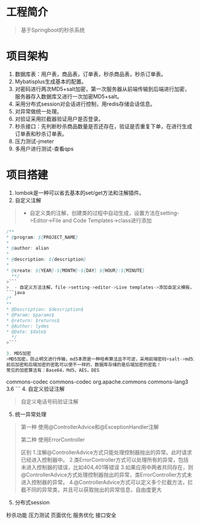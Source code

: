 # 工程简介
> 基于Springboot的秒杀系统
# 项目架构

1. 数据库表：用户表，商品表，订单表，秒杀商品表，秒杀订单表。
2. Mybatisplus生成基本的配置。
3. 对密码进行两次MD5+salt加密，第一次服务器从前端传输到后端进行加密，服务器存入数据库又进行一次加密MD5+salt。
4. 采用分布式session对会话进行控制，用redis存储会话信息。
5. 对异常做统一处理。
6. 对验证采用拦截器验证用户是否登录。
7. 秒杀接口：先判断秒杀商品数量是否还存在，验证是否重复下单，在进行生成订单表和秒杀订单表。
8. 压力测试-jmeter
9. 多用户进行测试-查看qps

# 项目搭建
1. lombok是一种可以省去基本的set/get方法和注解插件。
2. 自定义注解
>   - 自定义类的注解，创建类的过程中自动生成，设置方法在setting->Editor->File and  Code Templates->class进行添加
```java
/**
* @program: ${PROJECT_NAME}
*
* @author: alian
*
* @description: ${description}
*
* @create: ${YEAR}-${MONTH}-${DAY} ${HOUR}:${MINUTE}
  **/
>```
>  - 自定义方法注解，file->setting->editor->Live templates->添加自定义模板，并添加如下模板信息，触发方式：*+tab
```java
/*
**
* @Description: $description$
* @Param: $params$
* @return: $returns$
* @Author: lydms
* @Date: $date$
  */
>```

3. MD5加密
>MD5加密，防止明文进行传输，md5本质是一种哈希算法且不可逆，采用前端密码+salt->md5加密->传输->后端->+salt+md5加密->数据库存储
前后加密和后端加密的密匙可以使不一样的，数据库存储的是后端加密的密匙！  
常见的加密算法有：Base64，Md5，AES，DES
```
<!-- md5 依赖 -->
<dependency>
<groupId>commons-codec</groupId>
<artifactId>commons-codec</artifactId>
</dependency>
<dependency>
<groupId>org.apache.commons</groupId>
<artifactId>commons-lang3</artifactId>
<version>3.6</version>
</dependency>
```
4. 自定义验证注解
   
>自定义电话号码验证注解
5. 统一异常处理
>第一种 使用@ControllerAdvice和@ExceptionHandler注解
> 
> 第二种 使用ErrorController
> 
> 区别
1.注解@ControllerAdvice方式只能处理控制器抛出的异常。此时请求已经进入控制器中。
2.类ErrorController方式可以处理所有的异常，包括未进入控制器的错误，比如404,401等错误
3.如果应用中两者共同存在，则@ControllerAdvice方式处理控制器抛出的异常，类ErrorController方式未进入控制器的异常。
4.@ControllerAdvice方式可以定义多个拦截方法，拦截不同的异常类，并且可以获取抛出的异常信息，自由度更大

5. 分布式session

秒杀功能
压力测试
页面优化
服务优化
接口安全




